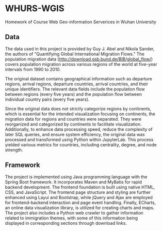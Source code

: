 # WHURS-WGIS
Homework of Course Web Geo-information Serverices in Wuhan University

## Data
The data used in this project is provided by Guy J. Abel and Nikola Sander, the authors of "Quantifying Global International Migration Flows." The population migration data (http://download.gsb.bund.de/BIB/global_flow/) covers population migration across various regions of the world at five-year intervals from 1990 to 2010.

The original dataset contains geographical information such as departure regions, arrival regions, departure countries, arrival countries, and their unique identifiers. The relevant data fields include the population flow between regions (every five years) and the population flow between individual country pairs (every five years).

Since the original data does not strictly categorize regions by continents, which is essential for the intended visualization focusing on continents, the migration data for regions and countries were separated. They were reorganized and categorized by continents to facilitate visualization. Additionally, to enhance data processing speed, reduce the complexity of later SQL queries, and ensure system efficiency, the original data was processed and transformed using Python within JupyterLab. This process yielded various metrics for countries, including centrality, degree, and node strength.

## Framework
The project is implemented using Java programming language with the Spring Boot framework. It incorporates Maven and MyBatis for rapid backend development. The frontend foundation is built using native HTML, CSS, and JavaScript. The frontend page structure and styling are further enhanced using Layui and Bootstrap, while jQuery and Ajax are employed for frontend-backend interaction and page event handling. Finally, ECharts, an online data visualization library, is utilized for creating charts and maps. The project also includes a Python web crawler to gather information related to immigration themes, with some of this information being displayed in corresponding sections through download links.
